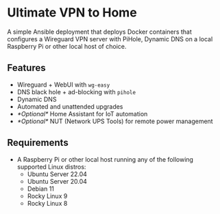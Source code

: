 # Ultimate VPN to Home

A simple Ansible deployment that deploys Docker containers that configures a Wireguard VPN server with PiHole, Dynamic DNS on a local Raspberry Pi or other local host of choice.

## Features
* Wireguard + WebUI with `wg-easy`
* DNS black hole + ad-blocking with `pihole`
* Dynamic DNS
* Automated and unattended upgrades
* **\*Optional*\** Home Assistant for IoT automation
* **\*Optional*\** NUT (Network UPS Tools) for remote power management


## Requirements
* A Raspberry Pi or other local host running any of the following supported Linux distros:
  * Ubuntu Server 22.04
  * Ubuntu Server 20.04
  * Debian 11
  * Rocky Linux 9
  * Rocky Linux 8
